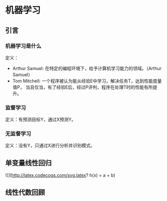 # 机器学习
## 引言
### 机器学习是什么
  定义：<br>
  - Arthur Samuel: 在特定的编程环境下，给予计算机学习能力的领域。（Arthur Samuel）<br>
  - Tom Mitchell: 一个程序被认为能从经验E中学习，解决任务T，达到性能度量值P，
  当且仅当，有了经验E后，经过P评判，程序在处理T时的性能有所提升。

### 监督学习
定义：有预测目标Y，通过X预测Y。 <br>

### 无监督学习
定义：没有Y，只通过X进行分析并识别模式。 <br>

## 单变量线性回归
![](http://latex.codecogs.com/svg.latex? h(x) = a + b)


## 线性代数回顾
